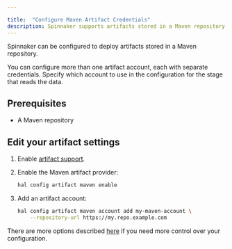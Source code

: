 ```yaml
---

title:  "Configure Maven Artifact Credentials"
description: Spinnaker supports artifacts stored in a Maven repository.
---
```


Spinnaker can be configured to deploy artifacts stored in a Maven repository.

You can configure more than one artifact account, each with separate
credentials. Specify which account to use in the configuration for the stage
that reads the data.

## Prerequisites

* A Maven repository

## Edit your artifact settings

1. Enable [artifact support](/docs/reference/artifacts-with-artifactsrewrite//#enabling-artifact-support).

1. Enable the Maven artifact provider:

   ```bash
   hal config artifact maven enable
   ```

1. Add an artifact account:

   ```bash
   hal config artifact maven account add my-maven-account \
       --repository-url https://my.repo.example.com
   ```

There are more options described
[here](/docs/reference/halyard/commands#hal-config-artifact-maven-account-edit)
if you need more control over your configuration.
